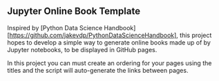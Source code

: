 ## Jupyter Online Book Template

Inspired by [Python Data Science Handbook][https://github.com/jakevdp/PythonDataScienceHandbook], this project hopes to develop a simple way to generate online books made up of by Jupyter notebooks, to be displayed in GitHub pages.

In this project you can must create an ordering for your pages using the titles and the script will auto-generate the links between pages.

